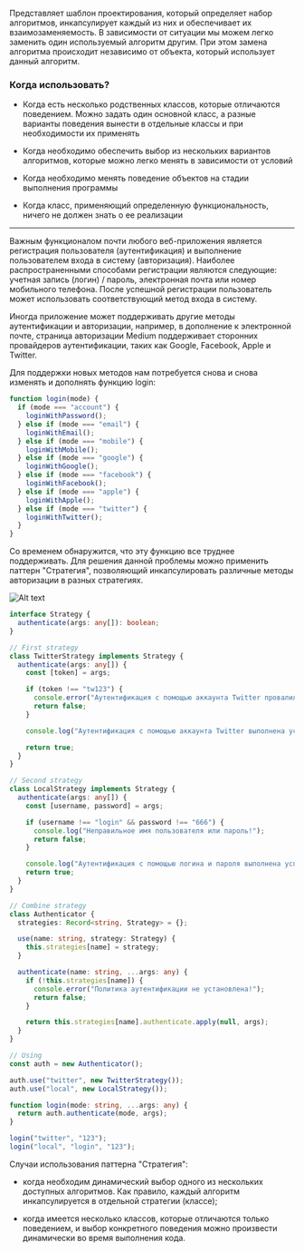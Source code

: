 
Представляет шаблон проектирования, который определяет набор алгоритмов, инкапсулирует каждый из них и обеспечивает их взаимозаменяемость. В зависимости от ситуации мы можем легко заменить один используемый алгоритм другим. При этом замена алгоритма происходит независимо от объекта, который использует данный алгоритм.

### Когда использовать?

- Когда есть несколько родственных классов, которые отличаются поведением. Можно задать один основной класс, а разные варианты поведения вынести в отдельные классы и при необходимости их применять

- Когда необходимо обеспечить выбор из нескольких вариантов алгоритмов, которые можно легко менять в зависимости от условий

- Когда необходимо менять поведение объектов на стадии выполнения программы

- Когда класс, применяющий определенную функциональность, ничего не должен знать о ее реализации

---

Важным функционалом почти любого веб-приложения является регистрация пользователя (аутентификация) и выполнение пользователем входа в систему (авторизация). Наиболее распространенными способами регистрации являются следующие: учетная запись (логин) / пароль, электронная почта или номер мобильного телефона. После успешной регистрации пользователь может использовать соответствующий метод входа в систему.

Иногда приложение может поддерживать другие методы аутентификации и авторизации, например, в дополнение к электронной почте, страница авторизации Medium поддерживает сторонних провайдеров аутентификации, таких как Google, Facebook, Apple и Twitter.

Для поддержки новых методов нам потребуется снова и снова изменять и дополнять функцию login:

```ts
function login(mode) {
  if (mode === "account") {
    loginWithPassword();
  } else if (mode === "email") {
    loginWithEmail();
  } else if (mode === "mobile") {
    loginWithMobile();
  } else if (mode === "google") {
    loginWithGoogle();
  } else if (mode === "facebook") {
    loginWithFacebook();
  } else if (mode === "apple") {
    loginWithApple();
  } else if (mode === "twitter") {
    loginWithTwitter();
  }
}
```

Со временем обнаружится, что эту функцию все труднее поддерживать. Для решения данной проблемы можно применить паттерн "Стратегия", позволяющий инкапсулировать различные методы авторизации в разных стратегиях.

![Alt text](Стратегия%20~%20Strategy.png) 

```ts
interface Strategy {
  authenticate(args: any[]): boolean;
}

// First strategy
class TwitterStrategy implements Strategy {
  authenticate(args: any[]) {
    const [token] = args;

    if (token !== "tw123") {
      console.error("Аутентификация с помощью аккаунта Twitter провалилась!");
      return false;
    }

    console.log("Аутентификация с помощью аккаунта Twitter выполнена успешно!");

    return true;
  }
}

// Second strategy
class LocalStrategy implements Strategy {
  authenticate(args: any[]) {
    const [username, password] = args;

    if (username !== "login" && password !== "666") {
      console.log("Неправильное имя пользователя или пароль!");
      return false;
    }

    console.log("Аутентификация с помощью логина и пароля выполнена успешно!");
    return true;
  }
}

// Combine strategy
class Authenticator {
  strategies: Record<string, Strategy> = {};

  use(name: string, strategy: Strategy) {
    this.strategies[name] = strategy;
  }

  authenticate(name: string, ...args: any) {
    if (!this.strategies[name]) {
      console.error("Политика аутентификации не установлена!");
      return false;
    }

    return this.strategies[name].authenticate.apply(null, args);
  }
}

// Using
const auth = new Authenticator();

auth.use("twitter", new TwitterStrategy());
auth.use("local", new LocalStrategy());

function login(mode: string, ...args: any) {
  return auth.authenticate(mode, args);
}

login("twitter", "123");
login("local", "login", "123");

```

Случаи использования паттерна "Стратегия":

- когда необходим динамический выбор одного из нескольких доступных алгоритмов. Как правило, каждый алгоритм инкапсулируется в отдельной стратегии (классе);

- когда имеется несколько классов, которые отличаются только поведением, и выбор конкретного поведения можно произвести динамически во время выполнения кода.
